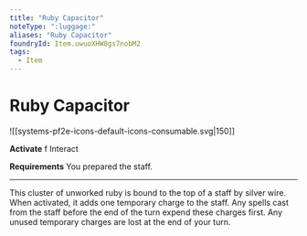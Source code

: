```yaml
---
title: "Ruby Capacitor"
noteType: ":luggage:"
aliases: "Ruby Capacitor"
foundryId: Item.uwuoXHW8gs7nobM2
tags:
  - Item
---
```


# Ruby Capacitor
![[systems-pf2e-icons-default-icons-consumable.svg|150]]

**Activate** f Interact

**Requirements** You prepared the staff.

* * *

This cluster of unworked ruby is bound to the top of a staff by silver wire. When activated, it adds one temporary charge to the staff. Any spells cast from the staff before the end of the turn expend these charges first. Any unused temporary charges are lost at the end of your turn.
